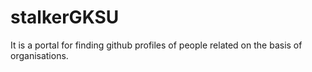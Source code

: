 # stalkerGKSU
It is a portal for finding github profiles of people related on the basis of organisations.
